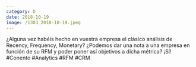 ```yaml
--- 
category: D 
date: 2018-10-19 
image: /1303_2018-10-19.jpeg 
--- 
```


¿Alguna vez habéis hecho en vuestra empresa el clásico análisis de Recency, Frequency, Monetary? ¿Podemos dar una nota a una empresa en función de su RFM y poder poner así objetivos a dicha métrica? ¡Sí! #Conento #Analytics #RFM #CRM